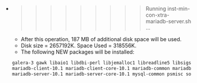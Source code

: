 * >>>>>>>>> Running inst-min-con-xtra-mariadb-server.sh ...
  * After this operation, 187 MB of additional disk space will be used.
  * Disk size = 2657192K. Space Used = 318556K.
  * The following NEW packages will be installed:
  ```bash
  galera-3 gawk libaio1 libdbi-perl libjemalloc1 libreadline5 libsigsegv2 lsof
  mariadb-client-10.1 mariadb-client-core-10.1 mariadb-common mariadb-server
  mariadb-server-10.1 mariadb-server-core-10.1 mysql-common psmisc socat
  ```
